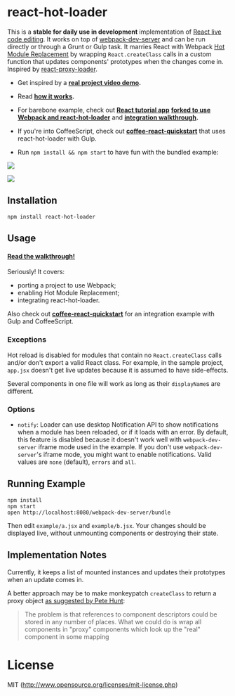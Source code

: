 # react-hot-loader

This is a **stable for daily use in development** implementation of [React live code editing](http://www.youtube.com/watch?v=pw4fKkyPPg8). It works on top of [webpack-dev-server](https://github.com/webpack/webpack-dev-server) and can be run directly or through a Grunt or Gulp task. It marries React with Webpack [Hot Module Replacement](http://webpack.github.io/docs/hot-module-replacement.html) by wrapping `React.createClass` calls in a custom function that updates components' prototypes when the changes come in. Inspired by [react-proxy-loader](https://github.com/webpack/react-proxy-loader).

* Get inspired by a **[real project video demo](https://vimeo.com/100010922).**

* Read **[how it works](http://gaearon.github.io/react-hot-loader/).**

* For barebone example, check out **[React tutorial app](http://facebook.github.io/react/docs/tutorial.html)** **[forked to use Webpack and react-hot-loader](https://github.com/gaearon/react-tutorial-hot)** and **[integration walkthrough](http://gaearon.github.io/react-hot-loader/#integration).**

* If you're into CoffeeScript, check out **[coffee-react-quickstart](https://github.com/KyleAMathews/coffee-react-quickstart)** that uses react-hot-loader with Gulp.

* Run `npm install && npm start` to have fun with the bundled example:

![](http://f.cl.ly/items/0d0P3u2T0f2O163K3m1B/2014-07-14%2014_09_02.gif)

![](http://f.cl.ly/items/3T3u3N1d2U30380Z2k2D/2014-07-14%2014_05_49.gif)

## Installation

`npm install react-hot-loader`

## Usage

#### **[Read the walkthrough!](http://gaearon.github.io/react-hot-loader/#integration)**

Seriously! It covers:

* porting a project to use Webpack;
* enabling Hot Module Replacement;
* integrating react-hot-loader.

Also check out **[coffee-react-quickstart](https://github.com/KyleAMathews/coffee-react-quickstart)** for an integration example with Gulp and CoffeeScript.

### Exceptions

Hot reload is disabled for modules that contain no `React.createClass` calls and/or don't export a valid React class. For example, in the sample project, `app.jsx` doesn't get live updates because it is assumed to have side-effects.

Several components in one file will work as long as their `displayName`s are different.

### Options

* `notify`: Loader can use desktop Notification API to show notifications when a module has been reloaded, or if it loads with an error. By default, this feature is disabled because it doesn't work well with `webpack-dev-server` iframe mode used in the example. If you don't use `webpack-dev-server`'s iframe mode, you might want to enable notifications. Valid values are `none` (default), `errors` and `all`.

## Running Example

```
npm install
npm start
open http://localhost:8080/webpack-dev-server/bundle
```

Then edit `example/a.jsx` and `example/b.jsx`.
Your changes should be displayed live, without unmounting components or destroying their state.

## Implementation Notes

Currently, it keeps a list of mounted instances and updates their prototypes when an update comes in.

A better approach may be to make monkeypatch `createClass` to return a proxy object [as suggested by Pete Hunt](https://github.com/webpack/webpack/issues/341#issuecomment-48372300):

>The problem is that references to component descriptors could be stored in any number of places. What we could do is wrap all components in "proxy" components which look up the "real" component in some mapping

# License

MIT (http://www.opensource.org/licenses/mit-license.php)
